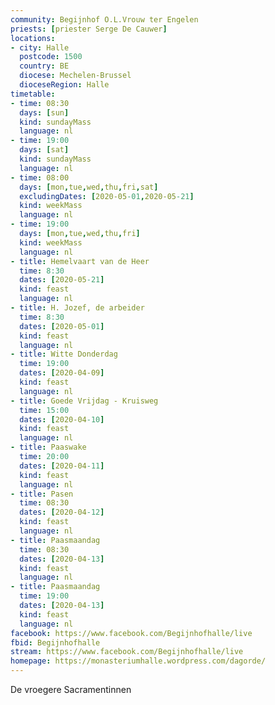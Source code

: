 ```yaml
---
community: Begijnhof O.L.Vrouw ter Engelen
priests: [priester Serge De Cauwer]
locations:
- city: Halle
  postcode: 1500
  country: BE
  diocese: Mechelen-Brussel
  dioceseRegion: Halle
timetable:
- time: 08:30
  days: [sun]
  kind: sundayMass
  language: nl
- time: 19:00
  days: [sat]
  kind: sundayMass
  language: nl
- time: 08:00
  days: [mon,tue,wed,thu,fri,sat]
  excludingDates: [2020-05-01,2020-05-21]
  kind: weekMass
  language: nl
- time: 19:00
  days: [mon,tue,wed,thu,fri]
  kind: weekMass
  language: nl
- title: Hemelvaart van de Heer
  time: 8:30
  dates: [2020-05-21]
  kind: feast
  language: nl
- title: H. Jozef, de arbeider
  time: 8:30
  dates: [2020-05-01]
  kind: feast
  language: nl
- title: Witte Donderdag
  time: 19:00
  dates: [2020-04-09]
  kind: feast
  language: nl
- title: Goede Vrijdag - Kruisweg
  time: 15:00
  dates: [2020-04-10]
  kind: feast
  language: nl
- title: Paaswake
  time: 20:00
  dates: [2020-04-11]
  kind: feast
  language: nl
- title: Pasen
  time: 08:30
  dates: [2020-04-12]
  kind: feast
  language: nl 
- title: Paasmaandag
  time: 08:30
  dates: [2020-04-13]
  kind: feast
  language: nl  
- title: Paasmaandag
  time: 19:00
  dates: [2020-04-13]
  kind: feast
  language: nl   
facebook: https://www.facebook.com/Begijnhofhalle/live
fbid: Begijnhofhalle
stream: https://www.facebook.com/Begijnhofhalle/live
homepage: https://monasteriumhalle.wordpress.com/dagorde/
---
```

De vroegere Sacramentinnen
